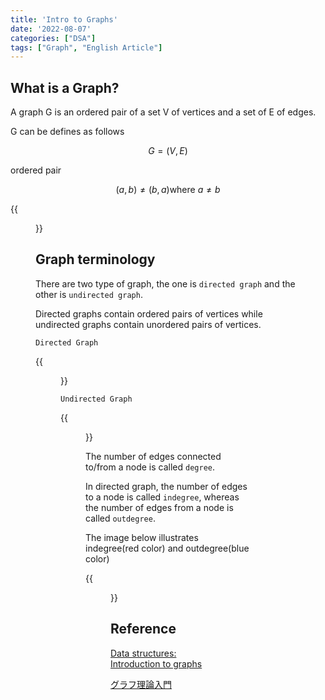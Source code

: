 ```yaml
---
title: 'Intro to Graphs'
date: '2022-08-07'
categories: ["DSA"]
tags: ["Graph", "English Article"]
---
```


## What is a Graph?

A graph G is an ordered pair of a set V of vertices and a set of E of edges.

G can be defines as follows

$$G=\left(V,E\right)$$

ordered pair

$$(a, b) \neq \left(b,a\right) \text{where} \ a \neq b$$

{{<figure src="./graph.png" alt="Graph" width="100%">}}

## Graph terminology

There are two type of graph, the one is `directed graph` and the other is `undirected graph`.

Directed graphs contain ordered pairs of vertices while undirected graphs contain unordered pairs of vertices.

`Directed Graph`

{{<figure src="./directed_graph.png" alt="Directed Graph" width="100%">}}

`Undirected Graph`

{{<figure src="./undirected_graph.png" alt="Directed Graph" width="100%">}}

The number of edges connected to/from a node is called `degree`.

In directed graph, the number of edges to a node is called `indegree`, whereas the number of edges from a node is called `outdegree`.

The image below illustrates indegree(red color) and outdegree(blue color)

{{<figure src="./indegree_outdegree.png" alt="Directed Graph" width="100%">}}

## Reference

[Data structures: Introduction to graphs](https://www.youtube.com/watch?v=gXgEDyodOJU)

[グラフ理論入門](https://dev.classmethod.jp/articles/graph-theory/)
